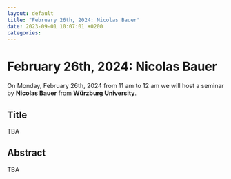 ```yaml
---
layout: default
title: "February 26th, 2024: Nicolas Bauer"
date: 2023-09-01 10:07:01 +0200
categories:
---
```


# February 26th, 2024: Nicolas Bauer

On Monday, February 26th, 2024 from 11 am to 12 am we will host a seminar by **Nicolas Bauer** from **Würzburg University**. 

## Title

TBA

## Abstract 

TBA






